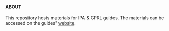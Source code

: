 
#### ABOUT

This repository hosts materials for IPA & GPRL guides. The materials can be accessed on the guides' [website](https://povertyaction.github.io/guides/cleaning/readme/).
